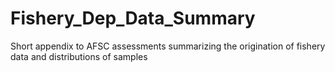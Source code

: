 # Fishery_Dep_Data_Summary
Short appendix to AFSC assessments summarizing the origination of fishery data and distributions of samples
